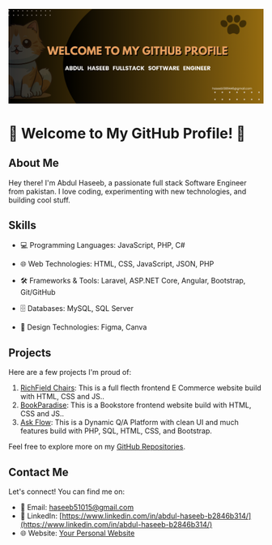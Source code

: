 [![GitHub Banner](https://github.com/Haseeb1389446/Haseeb1389446/blob/main/github%20banner.png)](https://github.com/Haseeb1389446/Haseeb1389446/blob/main/github%20banner.png)

# 🚀 Welcome to My GitHub Profile! 🚀

## About Me

Hey there! I'm Abdul Haseeb, a passionate full stack Software Engineer from pakistan. I love coding, experimenting with new technologies, and building cool stuff.

## Skills

- 💻 Programming Languages: JavaScript, PHP, C#

- 🌐 Web Technologies: HTML, CSS, JavaScript, JSON, PHP

- 🛠️ Frameworks & Tools: Laravel, ASP.NET Core, Angular, Bootstrap, Git/GitHub

- 🗄️ Databases: MySQL, SQL Server

- 🎨 Design Technologies: Figma, Canva

## Projects

Here are a few projects I'm proud of:

1. [RichField Chairs](https://github.com/Haseeb1389446/RichField-Chairs): This is a full flecth frontend E Commerce website build with HTML, CSS and JS..
2. [BookParadise](https://github.com/Haseeb1389446/BookParadise): This is a Bookstore frontend website build with HTML, CSS and JS..
3. [Ask Flow](https://github.com/Haseeb1389446/Ask-Flow-Platform): This is a Dynamic Q/A Platform with clean UI and
much features build with PHP, SQL, HTML, CSS, and Bootstrap.

Feel free to explore more on my [GitHub Repositories]([link-to-github](https://github.com/haseeb51015?tab=repositories)).

## Contact Me

Let's connect! You can find me on:

- 📧 Email: [haseeb51015@gmail.com](haseeb51015@gmail.com)
- 💼 LinkedIn: [https://www.linkedin.com/in/abdul-haseeb-b2846b314/](https://www.linkedin.com/in/abdul-haseeb-b2846b314/)
- 🌐 Website: [Your Personal Website](link-to-website)
